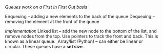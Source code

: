 *Queues work on a First In First Out basis*

Enqueuing – adding a new elements to the back of the queue
Dequeuing – removing the element at the front of the queue

*Implementation*
Linked list – add the new node to the bottom of the list, and remove nodes from the top. Use pointers to track the front and back. This is known as a linear queue. 
Array/list (Python) – can either be linear or circular. These queues have a **set size**.